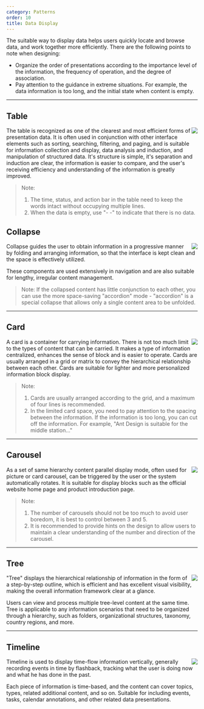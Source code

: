 ```yaml
---
category: Patterns
order: 10
title: Data Display
---
```


The suitable way to display data helps users quickly locate and browse data, and work together more efficiently. There are the following points to note when designing:

- Organize the order of presentations according to the importance level of the information, the frequency of operation, and the degree of association.
- Pay attention to the guidance in extreme situations. For example, the data information is too long, and the initial state when content is empty.

---

## Table

<img class="preview-img no-padding" align="right" src="https://gw.alipayobjects.com/zos/rmsportal/PetAXSByOolFbtmLazQz.png">

The table is recognized as one of the clearest and most efficient forms of presentation data. It is often used in conjunction with other interface elements such as sorting, searching, filtering, and paging, and is suitable for information collection and display, data analysis and induction, and manipulation of structured data. It's structure is simple, it's separation and induction are clear, the information is easier to compare, and the user's receiving efficiency and understanding of the information is greatly improved.

> Note:
>
> 1. The time, status, and action bar in the table need to keep the words intact without occupying multiple lines.
> 2. When the data is empty, use "- -" to indicate that there is no data.

## Collapse

<img class="preview-img no-padding" align="right" src="https://gw.alipayobjects.com/zos/rmsportal/ypeOSafZJYqVJUHcJeef.png">

Collapse guides the user to obtain information in a progressive manner by folding and arranging information, so that the interface is kept clean and the space is effectively utilized.

These components are used extensively in navigation and are also suitable for lengthy, irregular content management.

> Note: If the collapsed content has little conjunction to each other, you can use the more space-saving "accordion" mode - "accordion" is a special collapse that allows only a single content area to be unfolded.

---

## Card

<img class="preview-img no-padding" align="right" src="https://gw.alipayobjects.com/zos/rmsportal/xtIGZmqUHAovPPKjwyVT.png" description="If the content of the page is too slow, you can use &quot;preload&quot; or &quot;step-by-step&quot; to alleviate the user's anxiety during waiting time.">

A card is a container for carrying information. There is not too much limit to the types of content that can be carried. It makes a type of information centralized, enhances the sense of block and is easier to operate. Cards are usually arranged in a grid or matrix to convey the hierarchical relationship between each other. Cards are suitable for lighter and more personalized information block display.

> Note:
>
> 1. Cards are usually arranged according to the grid, and a maximum of four lines is recommended.
> 2. In the limited card space, you need to pay attention to the spacing between the information. If the information is too long, you can cut off the information. For example, "Ant Design is suitable for the middle station..."

---

## Carousel

<img class="preview-img no-padding" align="right" src="https://gw.alipayobjects.com/zos/rmsportal/FaAbGkTwlhykSDSBqWbW.png">

As a set of same hierarchy content parallel display mode, often used for picture or card carousel, can be triggered by the user or the system automatically rotates. It is suitable for display blocks such as the official website home page and product introduction page.

> Note:
>
> 1. The number of carousels should not be too much to avoid user boredom, it is best to control between 3 and 5.
> 2. It is recommended to provide hints on the design to allow users to maintain a clear understanding of the number and direction of the carousel.

---

## Tree

<img class="preview-img no-padding" align="right" src="https://gw.alipayobjects.com/zos/rmsportal/QZyxnLWUkbIuTqGYxTQs.png">

"Tree" displays the hierarchical relationship of information in the form of a step-by-step outline, which is efficient and has excellent visual visibility, making the overall information framework clear at a glance.

Users can view and process multiple tree-level content at the same time. Tree is applicable to any information scenarios that need to be organized through a hierarchy, such as folders, organizational structures, taxonomy, country regions, and more.

---

## Timeline

<img class="preview-img no-padding" align="right" src="https://gw.alipayobjects.com/zos/rmsportal/WmQeylAyWUNKmQIyoQGH.png">

Timeline is used to display time-flow information vertically, generally recording events in time by flashback, tracking what the user is doing now and what he has done in the past.

Each piece of information is time-based, and the content can cover topics, types, related additional content, and so on. Suitable for including events, tasks, calendar annotations, and other related data presentations.
